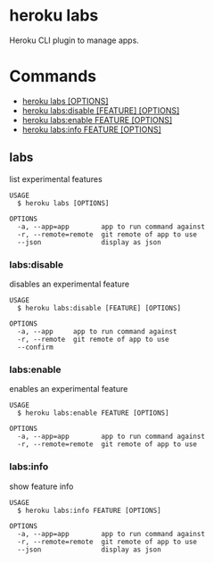 heroku labs
===========

Heroku CLI plugin to manage apps.
# Commands

* [heroku labs [OPTIONS]](#labs)
* [heroku labs:disable [FEATURE] [OPTIONS]](#labsdisable)
* [heroku labs:enable FEATURE [OPTIONS]](#labsenable)
* [heroku labs:info FEATURE [OPTIONS]](#labsinfo)
## labs

list experimental features

```
USAGE
  $ heroku labs [OPTIONS]

OPTIONS
  -a, --app=app        app to run command against
  -r, --remote=remote  git remote of app to use
  --json               display as json
```

### labs:disable

disables an experimental feature

```
USAGE
  $ heroku labs:disable [FEATURE] [OPTIONS]

OPTIONS
  -a, --app     app to run command against
  -r, --remote  git remote of app to use
  --confirm
```

### labs:enable

enables an experimental feature

```
USAGE
  $ heroku labs:enable FEATURE [OPTIONS]

OPTIONS
  -a, --app=app        app to run command against
  -r, --remote=remote  git remote of app to use
```

### labs:info

show feature info

```
USAGE
  $ heroku labs:info FEATURE [OPTIONS]

OPTIONS
  -a, --app=app        app to run command against
  -r, --remote=remote  git remote of app to use
  --json               display as json
```
